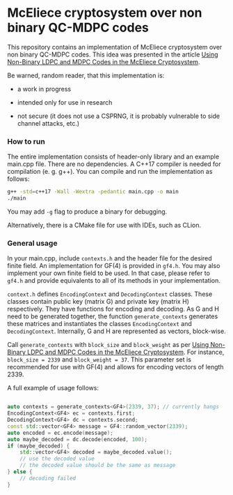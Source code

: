 # McEliece cryptosystem over non binary QC-MDPC codes

This repository contains an implementation of McEliece cryptosystem over non binary QC-MDPC codes. This idea was presented in the article [Using Non-Binary LDPC and MDPC Codes in the McEliece Cryptosystem](https://www.researchgate.net/publication/337229244_Using_Non-Binary_LDPC_and_MDPC_Codes_in_the_McEliece_Cryptosystem).

Be warned, random reader, that this implementation is:

- a work in progress

- intended only for use in research

- not secure (it does not use a CSPRNG, it is probably vulnerable to side channel attacks, etc.)

### How to run

The entire implementation consists of header-only library and an example main.cpp file. There are no dependencies. A C++17 compiler is needed for compilation (e. g. g++). You can compile and run the implementation as follows:

```bash
g++ -std=c++17 -Wall -Wextra -pedantic main.cpp -o main
./main
```

You may add `-g` flag to produce a binary for debugging.

Alternatively, there is a CMake file for use with IDEs, such as CLion.

### General usage

In your main.cpp, include `contexts.h` and the header file for the desired finite field. An implementation for GF(4) is provided in `gf4.h`. You may also implement your own finite field to be used. In that case, please refer to `gf4.h` and provide equivalents to all of its methods in your implementation.

`context.h` defines `EncodingContext` and `DecodingContext` classes. These classes contain public key (matrix G) and private key (matrix H) respectively. They have functions for encoding and decoding. As G and H need to be generated together, the function `generate_contexts` generates these matrices and instantiates the classes `EncodingContext` and `DecodingContext`. Internally, G and H are represented as vectors, block-wise.

Call `generate_contexts` with `block_size` and `block_weight` as per [Using Non-Binary LDPC and MDPC Codes in the McEliece Cryptosystem](https://www.researchgate.net/publication/337229244_Using_Non-Binary_LDPC_and_MDPC_Codes_in_the_McEliece_Cryptosystem). For instance, `block_size = 2339` and `block_weight = 37`. This parameter set is recommended for use with GF(4) and allows for encoding vectors of length 2339.

A full example of usage follows:

```cpp

auto contexts = generate_contexts<GF4>(2339, 37); // currently hangs
EncodingContext<GF4> ec = contexts.first;
DecodingContext<GF4> dc = contexts.second;
const std::vector<GF4> message = GF4::random_vector(2339);
auto encoded = ec.encode(message);
auto maybe_decoded = dc.decode(encoded, 100);
if (maybe_decoded) {
    std::vector<GF4> decoded = maybe_decoded.value();
    // use the decoded value
    // the decoded value should be the same as message
} else {
    // decoding failed
}
```






